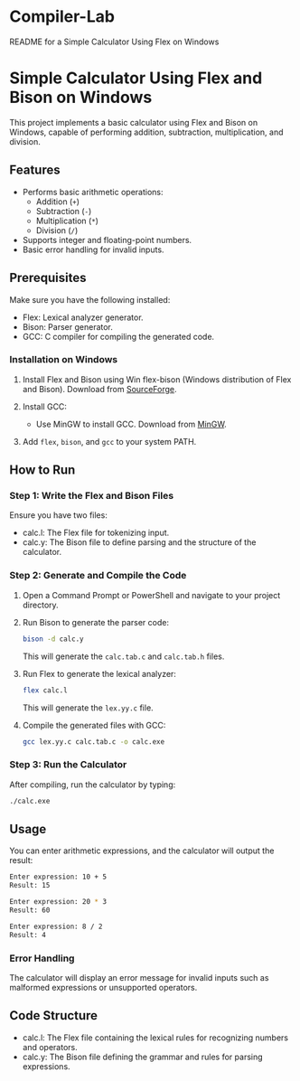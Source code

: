 # Compiler-Lab


README for a Simple Calculator Using Flex on Windows



# Simple Calculator Using Flex and Bison on Windows

This project implements a basic calculator using Flex and Bison on Windows, capable of performing addition, subtraction, multiplication, and division.

## Features

- Performs basic arithmetic operations:
  - Addition (`+`)
  - Subtraction (`-`)
  - Multiplication (`*`)
  - Division (`/`)
- Supports integer and floating-point numbers.
- Basic error handling for invalid inputs.

## Prerequisites

Make sure you have the following installed:

- Flex: Lexical analyzer generator.
- Bison: Parser generator.
- GCC: C compiler for compiling the generated code.

### Installation on Windows

1. Install Flex and Bison using Win flex-bison (Windows distribution of Flex and Bison). Download from [SourceForge](https://sourceforge.net/projects/winflexbison/).

2. Install GCC:
   - Use MinGW to install GCC. Download from [MinGW](http://www.mingw.org/).

3. Add `flex`, `bison`, and `gcc` to your system PATH.

## How to Run

### Step 1: Write the Flex and Bison Files
Ensure you have two files:
- calc.l: The Flex file for tokenizing input.
- calc.y: The Bison file to define parsing and the structure of the calculator.

### Step 2: Generate and Compile the Code

1. Open a Command Prompt or PowerShell and navigate to your project directory.
   
2. Run Bison to generate the parser code:
   ```bash
   bison -d calc.y
   ```

   This will generate the `calc.tab.c` and `calc.tab.h` files.

3. Run Flex to generate the lexical analyzer:
   ```bash
   flex calc.l
   ```

   This will generate the `lex.yy.c` file.

4. Compile the generated files with GCC:
   ```bash
   gcc lex.yy.c calc.tab.c -o calc.exe
   ```

### Step 3: Run the Calculator

After compiling, run the calculator by typing:
```bash
./calc.exe
```

## Usage

You can enter arithmetic expressions, and the calculator will output the result:

```bash
Enter expression: 10 + 5
Result: 15

Enter expression: 20 * 3
Result: 60

Enter expression: 8 / 2
Result: 4
```

### Error Handling

The calculator will display an error message for invalid inputs such as malformed expressions or unsupported operators.

## Code Structure

- calc.l: The Flex file containing the lexical rules for recognizing numbers and operators.
- calc.y: The Bison file defining the grammar and rules for parsing expressions.


